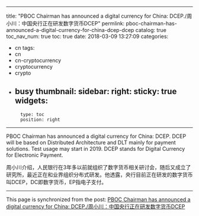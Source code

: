 
---
title: "PBOC Chairman has announced a digital currency for China: DCEP./周小川：中国央行正在研发数字货币DCEP"
permlink: pboc-chairman-has-announced-a-digital-currency-for-china-dcep-dcep
catalog: true
toc_nav_num: true
toc: true
date: 2018-03-09 13:27:09
categories:
- cn
tags:
- cn
- cn-cryptocurrency
- cryptocurrency
- crypto
- busy
thumbnail: 
sidebar:
    right:
        sticky: true
widgets:
    -
        type: toc
        position: right
---


PBOC Chairman has announced a digital currency for China: DCEP.
DCEP will be based on Distributed Architecture and DLT mainly for payment solutions. 
Test usage may start in 2019. DCEP stands for Digital Currency for Electronic Payment.

周小川介绍，人民银行在3年多以前就组织了数字货币相关研讨会，随后又成立了研究所，最近正在和业界组织分布式研发。他透露，央行目前正在研发的数字货币叫DCEP，DC即数字货币，EP指电子支付。

- - -

This page is synchronized from the post: [PBOC Chairman has announced a digital currency for China: DCEP./周小川：中国央行正在研发数字货币DCEP](https://steemit.com/@ericet/pboc-chairman-has-announced-a-digital-currency-for-china-dcep-dcep)
